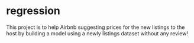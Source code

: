 # regression

This project is to help Airbnb suggesting prices for the new listings to the host by building a model using a newly listings dataset without any review!
